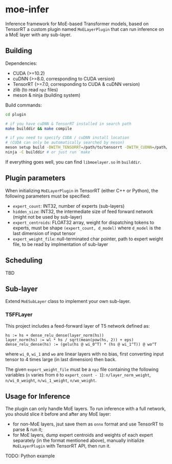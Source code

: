 # moe-infer

Inference framework for MoE-based Transformer models, based on TensorRT a custom plugin
named `MoELayerPlugin` that can run inference on a MoE layer with any sub-layer.

## Building

Dependencies:

* CUDA (>=10.2)
* cuDNN (>=8.0, corresponding to CUDA version)
* TensorRT (>=7.0, corresponding to CUDA & cuDNN version)
* zlib (to read `npz` files)
* meson & ninja (building system)

Build commands:

```bash
cd plugin

# if you have cuDNN & TensorRT installed in search path
make builddir && make compile

# if you need to specify CUDA / cuDNN install location
# (CUDA can only be automatically searched by meson)
meson setup build -DWITH_TENSORRT=/path/to/tensorrt -DWITH_CUDNN=/path/to/cudnn
ninja -C builddir # or just run `make`
```

If everything goes well, you can find `libmoelayer.so` in `builddir`.

## Plugin parameters

When initializing `MoELayerPlugin` in TensorRT (either C++ or Python), the following parameters must be specified:

* `expert_count`: INT32, number of experts (sub-layers)
* `hidden_size`: INT32, the intermediate size of feed forward network (might not be used by sub-layer)
* `expert_centroids`: FLOAT32 array, weight for dispatching tokens to experts, must be shape `(expert_count, d_model)` where `d_model` is the last dimension of input tensor
* `expert_weight_file`: null-terminated char pointer, path to expert weight file, to be read by implmentation of sub-layer

## Scheduling

TBD

## Sub-layer

Extend `MoESubLayer` class to implement your own sub-layer.

### T5FFLayer

This project includes a feed-forward layer of T5 network defined as:

```text
hs := hs + dense_relu_dense(layer_norm(hs))
layer_norm(hs) := wl * hs / sqrt(mean(pow(hs, 2)) + eps)
dense_relu_dense(hs) := (gelu(hs @ wi_0^T) * (hs @ wi_1^T)) @ wo^T
```

where `wi_0`, `wi_1` and `wo` are linear layers with no bias, first converting input tensor to 4 times large (in last dimension) then back.

The given `export_weight_file` must be a `npz` file containing the following variables (`n` varies from `0` to `expert_count - 1`): `n/layer_norm_weight`, `n/wi_0_weight`, `n/wi_1_weight`, `n/wo_weight`.


## Usage for Inference

The plugin can only handle MoE layers. To run inference with a full network, you should slice it before and after any MoE layer:

* for non-MoE layers, jsut save them as `onnx` format and use TensorRT to parse & run it;
* for MoE layers, dump expert centroids and weights of each expert separately (in the format mentioned above), manually initialize `MoELayerPlugin` with TensorRT API, then run it.

TODO: Python example

